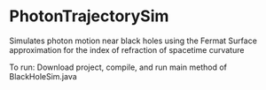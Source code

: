 # PhotonTrajectorySim
Simulates photon motion near black holes using the Fermat Surface approximation for the index of refraction of spacetime curvature

To run:
Download project, compile, and run main method of BlackHoleSim.java
